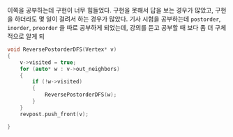 
이쪽을 공부하는데 구현이 너무 힘들었다. 구현을 못해서 답을 보는 경우가 많았고, 구현을 하더라도 몇 일이 걸려서 하는 경우가 많았다. 기사 시험을 공부하는데 `postorder`, `inorder`, `preorder` 을 따로 공부하게 되었는데, 강의를 듣고 공부할 때 보다 좀 더 구체적으로 알게 되

```cpp
void ReversePostorderDFS(Vertex* v)
{
	v->visited = true;
	for (auto* w : v->out_neighbors)
	{
		if (!w->visited)
		{
			ReversePostorderDFS(w);
		}
	}
	revpost.push_front(v);

}
```